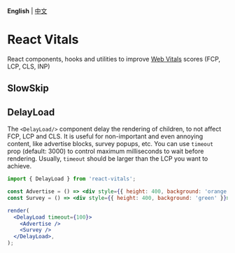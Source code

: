 **English** | [中文](./README.zh.md)

# React Vitals

React components, hooks and utilities to improve [Web Vitals](https://web.dev/articles/vitals) scores (FCP, LCP, CLS, INP)

## SlowSkip

## DelayLoad

The `<DelayLoad/>` component delay the rendering of children, to not affect FCP, LCP and CLS. It
is useful for non-important and even annoying content, like advertise blocks, survey popups, etc.
You can use `timeout` prop (default: 3000) to control maximum milliseconds to wait before rendering. Usually,
`timeout` should be larger than the LCP you want to achieve.

```jsx
import { DelayLoad } from 'react-vitals';

const Advertise = () => <div style={{ height: 400, background: 'orange' }}>Advertise loaded!</div>;
const Survey = () => <div style={{ height: 400, background: 'green' }}>Survey loaded!</div>;

render(
  <DelayLoad timeout={100}>
    <Advertise />
    <Survey />
  </DelayLoad>,
);
```
